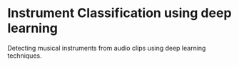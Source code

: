 # Instrument Classification using deep learning

Detecting musical instruments from audio clips using deep learning techniques.

